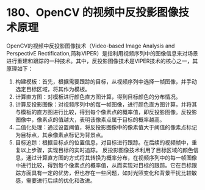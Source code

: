 # 180、OpenCV 的视频中反投影图像技术原理

OpenCV的视频中反投影图像技术（Video-based Image Analysis and PerspectivE Rectification,简称VIPER）是指利用视频序列中的图像信息来对场景进行重建和跟踪的一种技术。其中，反投影图像技术是VIPER技术的核心之一，其原理如下：

1. 构建模板：首先，根据需要跟踪的目标，从视频序列中选择一帧图像，并手动选定目标区域，将其作为模板。
2. 计算直方图：对模板进行颜色直方图计算，得到目标颜色的分布情况。
3. 计算反投影图像：对视频序列中的每一帧图像，进行颜色直方图计算，并将其与模板的直方图进行比较，得到每个像素点的概率值，即反投影图像。反投影图像中，像素点的值越大，表明该像素点属于目标的概率越高。
4. 二值化处理：通过设置阈值，将反投影图像中的像素值大于阈值的像素点标记为目标点，其余像素点标记为背景点。
5. 目标追踪：根据目标点的位置信息，对目标进行跟踪。在后续的视频帧中，重复以上步骤，实现目标的实时追踪。 反投影图像技术利用了目标区域的颜色信息，通过计算直方图的方式将其转换为概率分布，在视频序列中的每一帧图像中进行比较，得到每个像素点的概率值，从而实现对目标的跟踪。它在目标跟踪方面具有一定的优势，但也存在一些问题，如对光照变化和背景干扰比较敏感，需要进行后续的优化和改进。 
